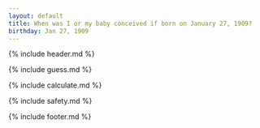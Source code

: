 ```yaml
---
layout: default
title: When was I or my baby conceived if born on January 27, 1909?
birthday: Jan 27, 1909
---
```


{% include header.md %}

{% include guess.md %}

{% include calculate.md %}

{% include safety.md %}

{% include footer.md %}



